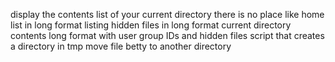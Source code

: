 display the contents list of your current directory
there is no place like home
list in long format
listing hidden files in long format
current directory contents long format with user group IDs and hidden files
script that creates a directory in tmp
move file betty to another directory
